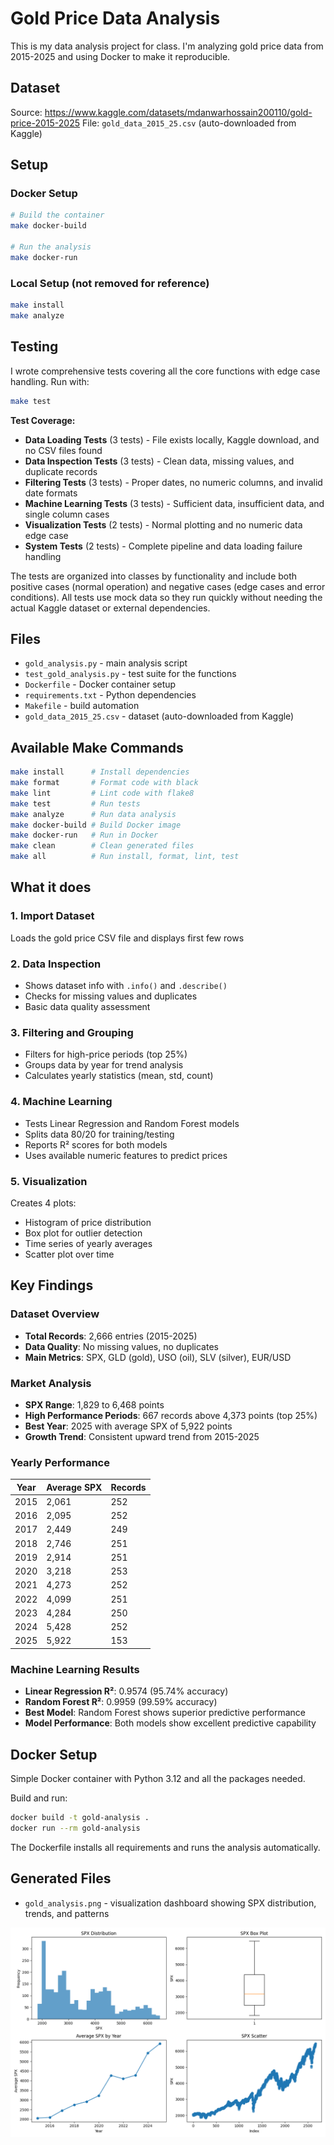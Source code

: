 # Gold Price Data Analysis

This is my data analysis project for class. I'm analyzing gold price data from 2015-2025 and using Docker to make it reproducible.

## Dataset
Source: https://www.kaggle.com/datasets/mdanwarhossain200110/gold-price-2015-2025
File: `gold_data_2015_25.csv` (auto-downloaded from Kaggle)

## Setup

### Docker Setup 
```bash
# Build the container
make docker-build

# Run the analysis
make docker-run
```

### Local Setup (not removed for reference)
```bash
make install
make analyze
```

## Testing

I wrote comprehensive tests covering all the core functions with edge case handling. Run with:
```bash
make test
```

**Test Coverage:**
- **Data Loading Tests** (3 tests) - File exists locally, Kaggle download, and no CSV files found
- **Data Inspection Tests** (3 tests) - Clean data, missing values, and duplicate records  
- **Filtering Tests** (3 tests) - Proper dates, no numeric columns, and invalid date formats
- **Machine Learning Tests** (3 tests) - Sufficient data, insufficient data, and single column cases
- **Visualization Tests** (2 tests) - Normal plotting and no numeric data edge case
- **System Tests** (2 tests) - Complete pipeline and data loading failure handling

The tests are organized into classes by functionality and include both positive cases (normal operation) and negative cases (edge cases and error conditions). All tests use mock data so they run quickly without needing the actual Kaggle dataset or external dependencies.

## Files
- `gold_analysis.py` - main analysis script
- `test_gold_analysis.py` - test suite for the functions
- `Dockerfile` - Docker container setup
- `requirements.txt` - Python dependencies
- `Makefile` - build automation
- `gold_data_2015_25.csv` - dataset (auto-downloaded from Kaggle)

## Available Make Commands
```bash
make install      # Install dependencies
make format       # Format code with black
make lint         # Lint code with flake8
make test         # Run tests
make analyze      # Run data analysis
make docker-build # Build Docker image
make docker-run   # Run in Docker
make clean        # Clean generated files
make all          # Run install, format, lint, test
```

## What it does
### 1. Import Dataset
Loads the gold price CSV file and displays first few rows
### 2. Data Inspection
- Shows dataset info with `.info()` and `.describe()`
- Checks for missing values and duplicates
- Basic data quality assessment
### 3. Filtering and Grouping
- Filters for high-price periods (top 25%)
- Groups data by year for trend analysis
- Calculates yearly statistics (mean, std, count)
### 4. Machine Learning
- Tests Linear Regression and Random Forest models
- Splits data 80/20 for training/testing
- Reports R² scores for both models
- Uses available numeric features to predict prices
### 5. Visualization
Creates 4 plots:
- Histogram of price distribution
- Box plot for outlier detection
- Time series of yearly averages
- Scatter plot over time

## Key Findings
### Dataset Overview
- **Total Records**: 2,666 entries (2015-2025)
- **Data Quality**: No missing values, no duplicates
- **Main Metrics**: SPX, GLD (gold), USO (oil), SLV (silver), EUR/USD
### Market Analysis
- **SPX Range**: 1,829 to 6,468 points
- **High Performance Periods**: 667 records above 4,373 points (top 25%)
- **Best Year**: 2025 with average SPX of 5,922 points
- **Growth Trend**: Consistent upward trend from 2015-2025
### Yearly Performance
| Year | Average SPX | Records |
|------|-------------|---------|
| 2015 | 2,061 | 252 |
| 2016 | 2,095 | 252 |
| 2017 | 2,449 | 249 |
| 2018 | 2,746 | 251 |
| 2019 | 2,914 | 251 |
| 2020 | 3,218 | 253 |
| 2021 | 4,273 | 252 |
| 2022 | 4,099 | 251 |
| 2023 | 4,284 | 250 |
| 2024 | 5,428 | 252 |
| 2025 | 5,922 | 153 |
### Machine Learning Results
- **Linear Regression R²**: 0.9574 (95.74% accuracy)
- **Random Forest R²**: 0.9959 (99.59% accuracy)
- **Best Model**: Random Forest shows superior predictive performance
- **Model Performance**: Both models show excellent predictive capability

## Docker Setup

Simple Docker container with Python 3.12 and all the packages needed.

Build and run:
```bash
docker build -t gold-analysis .
docker run --rm gold-analysis
```

The Dockerfile installs all requirements and runs the analysis automatically.

## Generated Files
- `gold_analysis.png` - visualization dashboard showing SPX distribution, trends, and patterns

![Gold Analysis Results](gold_analysis.png)

